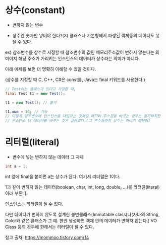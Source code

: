 # 상수(constant)

- 변하지 않는 변수

- 상수엔 숫자만 넣어야 한다?(X) 클래스나 기본형에서 파생된 객체등의 데이터도 넣을 수 있다.

ex) 참조변수를 상수로 지정할 때 참조변수의 값인 메모리주소값이 변하지 않는다는 의미이지 해당 주소가 가리키는 인스턴스의 데이터가 상수라는 의미가 아니다.

아래 예제를 보면 더 명확히 이해할 수 있을 것이다.

(상수를 지정할 때 C, C++, C#은 const를, Java는 final 키워드를 사용한다.)

```java
// Test라는 클래스가 있다고 가정할 때,
final Test t1 = new Test();

t1 = new Test(); // 불가

t1.num = 10; // 가능
// 이렇게 참조변수에 인스턴스를 대입하는 것처럼 메모리 주소값을 바꾸는 경우는 불가하지만
// 인스턴스 내 데이터를 바꾸는 것은 상관없다.(그 변수들까지 상수는 아니기 때문에)
```

# 리터럴(literal)

- 변수에 넣는 변하지 않는 데이터 그 자체

```java
int a = 1;
```

int 앞에 final을 붙이면 a는 상수가 된다.
여기서 리터럴은 1이다.

1과 같이 변하지 않는 데이터(boolean, char, int, long, double, ...)를 리터럴(literal)이라 부른다.

인스턴스는 리터럴이 될 수 없다.

다만 데이터가 변하지 않도록 설계한 불변클래스(Immutable class)나(자바의 String, Color와 같은 클래스가 그 예. 한번 생성하면 객체 안의 데이터가 변하지 않는다.) VO Class 등의 경우에 한해서는 리터럴이 될 수 있다.

참고 출처: https://mommoo.tistory.com/14
